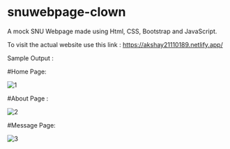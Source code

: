 # snuwebpage-clown
A mock SNU Webpage made using Html, CSS, Bootstrap and JavaScript.

To visit the actual website use this link : https://akshay21110189.netlify.app/

Sample Output : 

#Home Page:

![1](https://user-images.githubusercontent.com/83088512/200519725-c202bf60-2f9a-42bc-80a2-758da5546d29.png)

#About Page : 

![2](https://user-images.githubusercontent.com/83088512/200519814-c768d40e-7e5f-4b9d-8566-3d2f0a258b9e.png)

#Message Page:

![3](https://user-images.githubusercontent.com/83088512/200519823-185f2660-b9e3-492a-a38f-e36f5fc34778.png)
